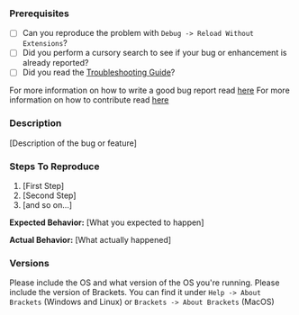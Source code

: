 ### Prerequisites

* [ ] Can you reproduce the problem with `Debug -> Reload Without Extensions`?
* [ ] Did you perform a cursory search to see if your bug or enhancement is already reported?
* [ ] Did you read the <a href="https://github.com/adobe/brackets/wiki/Troubleshooting" title="Troubleshooting Guide">Troubleshooting Guide</a>?

For more information on how to write a good bug report read [here](https://github.com/adobe/brackets/wiki/How-to-Report-an-Issue)
For more information on how to contribute read [here](https://github.com/adobe/brackets/blob/master/CONTRIBUTING.md)

### Description

[Description of the bug or feature]

### Steps To Reproduce

1. [First Step]
2. [Second Step]
3. [and so on...]

**Expected Behavior:** [What you expected to happen]

**Actual Behavior:** [What actually happened]

### Versions

Please include the OS and what version of the OS you're running.
Please include the version of Brackets. You can find it under `Help -> About Brackets` (Windows and Linux) or `Brackets -> About Brackets` (MacOS)
